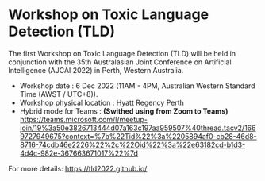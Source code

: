 # Workshop on Toxic Language Detection (TLD)

The first Workshop on Toxic Language Detection (TLD) will be held in conjunction with the 35th Australasian Joint Conference on Artificial Intelligence (AJCAI 2022) in Perth, Western Australia.

- Workshop date : 6 Dec 2022 (11AM - 4PM, Australian Western Standard Time (AWST / UTC+8)).
- Workshop physical location : Hyatt Regency Perth
- Hybrid mode for Teams : **(Swithed using from Zoom to Teams)**
https://teams.microsoft.com/l/meetup-join/19%3a50e3826713444d07a163c197aa959507%40thread.tacv2/1669727949675?context=%7b%22Tid%22%3a%2205894af0-cb28-46d8-8716-74cdb46e2226%22%2c%22Oid%22%3a%22e63182cd-b1d3-4d4c-982e-367663671017%22%7d



For more details: https://tld2022.github.io/
